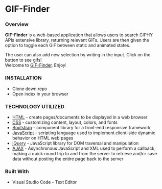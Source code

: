 # GIF-Finder

### Overview

**GIF-Finder** is a web-based application that allows users to search GIPHY APIs extensive library, returning relevant GIFs. Users are then given the option to toggle each GIF between static and animated states.

The user can also add new selection by writing in the input. Click on the button to see gifs!
<br>
Welcome to [GIF-Finder](https://cmdavies10.github.io/Gif-Finder/). Enjoy!

### INSTALLATION

-   Clone down repo
-   Open index in your browser

### TECHNOLOGY UTILIZED

-   [HTML](https://html.com/) - create pages/documents to be displayed in a web browser
-   [CSS](https://www.w3schools.com/Css/css_intro.asp) - customizing content, layout, colors, and fonts
-   [Bootstrap](https://www.bootstrapcdn.com/) - component library for a front-end responsive framework
-   [JavaScript](https://www.javascript.com/) - scripting language used to implement client-side dynamic behavior on HTML web pages
-   [jQuery](https://jquery.com/) - JavaScript library for DOM traversal and manipulation
-   [AJAX](https://developer.mozilla.org/en-US/docs/Web/Guide/AJAX/Getting_Started) - Asynchronous JavaScript and XML used to perform a callback, making a quick round trip to and from the server to retrieve and/or save data without posting the entire page back to the server

### Built With

-   Visual Studio Code - Text Editor
